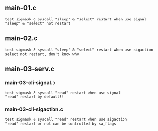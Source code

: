 
## main-01.c
    test sigmask & syscall "sleep" & "select" restart when use signal
    "sleep" & "select" not restart

## main-02.c
    test sigmask & syscall "sleep" & "select" restart when use sigaction
    select not restart, don't know why

## main-03-serv.c
### main-03-cli-signal.c
    test sigmask & syscall "read" restart when use signal
    "read" restart by default!!
### main-03-cli-sigaction.c
    test sigmask & syscall "read" restart when use sigaction
    "read" restart or not can be controlled by sa_flags

